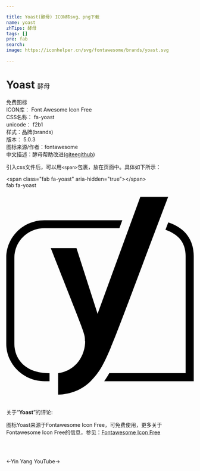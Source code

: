 ```yaml
---

title: Yoast(酵母) ICON转svg、png下载
name: yoast
zhTips: 酵母
tags: []
pre: fab
search: 
image: https://iconhelper.cn/svg/fontawesome/brands/yoast.svg

---
```


# Yoast  <small style="font-size: 60%;font-weight: 100">酵母</small>


<div class="detail-page">
<p>
<span><span class="badge-success badge">免费图标</span> </span>
<br/>
<span>
ICON库：
<span class="badge-secondary badge">Font Awesome Icon Free</span> 
</span>
<br/>
<span>
CSS名称：
<span class="badge-secondary badge">fa-yoast</span> 
</span>
<br/>
<span>
unicode：
<span class="badge-secondary badge">f2b1</span> 
<copy-btn content='f2b1' btn-title=""></copy-btn>
<copy-btn :content='String.fromCodePoint(parseInt("f2b1", 16))' btn-title="复制U"></copy-btn>
</span><br/><span>样式：<span class="badge-light badge">品牌(brands)</span></span>
<br/>
<span>
版本：
<span class="badge-secondary badge">5.0.3</span> 
</span>
<br/>
<span>图标来源/作者：<span class="badge-light badge">fontawesome</span></span> 
<br/>
<span class="zh-detail">中文描述：<span class="badge-primary badge">酵母</span><span class="help-link"><span>帮助改进</span>(<a href="https://gitee.com/liuwave/icon-helper/edit/master/json/fontawesome/brands/yoast.json" target="_blank" rel="noopener noreferrer">gitee</a><a href="https://github.com/liuwave/icon-helper/edit/master/json/fontawesome/brands/yoast.json" target="_blank" rel="noopener noreferrer">github</a></span>)</span><br/>
</p>
</div>
<div class="alert alert-dark">
  <i class="fab fa-yoast fa-xs"></i>
  <i class="fab fa-yoast fa-sm"></i>
  <i class="fab fa-yoast fa-lg"></i>
  <i class="fab fa-yoast fa-2x"></i>
  <i class="fab fa-yoast fa-3x"></i>
  <i class="fab fa-yoast fa-5x"></i>
  <i class="fab fa-yoast fa-7x"></i>
</div>
<div>
  <p>引入css文件后，可以用<code>&lt;span&gt;</code>包裹，放在页面中。具体如下所示：    
  </p>
  <div class="alert alert-primary" style="font-size: 14px">
    &lt;span class="fab fa-yoast" aria-hidden="true"&gt;&lt;/span&gt;
    <copy-btn content='<span class="fab fa-yoast" aria-hidden="true"></span>'></copy-btn>
  </div>
  <div class="alert alert-secondary">
    <i class="fab fa-yoast"
    style="font-size: 24px"
    aria-hidden="true"></i> fab fa-yoast
    <copy-btn content="fab fa-yoast" btn-title="复制图标名称"></copy-btn>
  </div>
</div>
<div id="svg" class="svg-wrap">
<svg xmlns="http://www.w3.org/2000/svg" viewBox="0 0 448 512"><path d="M91.3 76h186l-7 18.9h-179c-39.7 0-71.9 31.6-71.9 70.3v205.4c0 35.4 24.9 70.3 84 70.3V460H91.3C41.2 460 0 419.8 0 370.5V165.2C0 115.9 40.7 76 91.3 76zm229.1-56h66.5C243.1 398.1 241.2 418.9 202.2 459.3c-20.8 21.6-49.3 31.7-78.3 32.7v-51.1c49.2-7.7 64.6-49.9 64.6-75.3 0-20.1.6-12.6-82.1-223.2h61.4L218.2 299 320.4 20zM448 161.5V460H234c6.6-9.6 10.7-16.3 12.1-19.4h182.5V161.5c0-32.5-17.1-51.9-48.2-62.9l6.7-17.6c41.7 13.6 60.9 43.1 60.9 80.5z"/></svg>
</div>
<detail full-name='fa-yoast'></detail>
<div class="icon-detail__container">
<p>关于“<b>Yoast</b>”的评论:</p>
</div>
<Vssue title="关于“Yoast”的评论" />    
<div><p>图标Yoast来源于Fontawesome Icon Free，可免费使用，更多关于  Fontawesome Icon Free的信息，参见：<a target="_blank" href="https://iconhelper.cn/fontawesome.html">Fontawesome Icon Free</a>
</p></div>

<div style="padding:2rem 0 " class="page-nav"><p class="inner"><span class="prev">←<router-link to="/icon/solid/yin-yang.html">Yin Yang</router-link></span> <span class="next"><router-link to="/icon/brands/youtube.html">YouTube</router-link>→</span></p></div>
